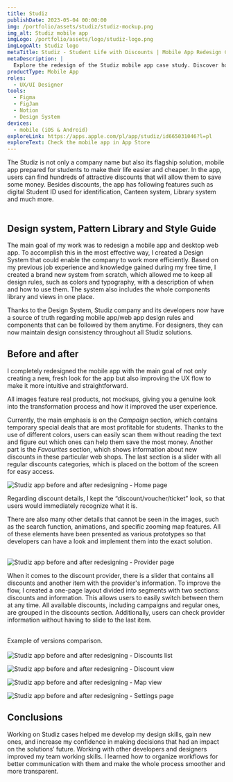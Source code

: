 ```yaml
---
title: Studiz
publishDate: 2023-05-04 00:00:00
img: /portfolio/assets/studiz/studiz-mockup.png
img_alt: Studiz mobile app
imgLogo: /portfolio/assets/logo/studiz-logo.png
imgLogoAlt: Studiz logo
metaTitle: Studiz - Student Life with Discounts | Mobile App Redesign Case Study
metaDescription: |
  Explore the redesign of the Studiz mobile app case study. Discover how I enhanced the user experience, created a design system, and improved the flow for students. Gain insights into the development process and design decisions for a smarter and more rewarding student experience.
productType: Mobile App
roles:
  - UX/UI Designer
tools:
  - Figma
  - FigJam
  - Notion
  - Design System
devices:
  - mobile (iOS & Android)
exploreLink: https://apps.apple.com/pl/app/studiz/id665031046?l=pl
exploreText: Check the mobile app in App Store
---
```


The Studiz is not only a company name but also its flagship solution, mobile app prepared for students to make their life easier and cheaper. In the app, users can find hundreds of attractive discounts that will allow them to save some money. Besides discounts, the app has following features such as digital Student ID used for identification, Canteen system, Library system and much more.<br><br>

## Design system, Pattern Library and Style Guide

The main goal of my work was to redesign a mobile app and desktop web app. To accomplish this in the most effective way, I created a Design System that could enable the company to work more efficiently. Based on my previous job experience and knowledge gained during my free time, I created a brand new system from scratch, which allowed me to keep all design rules, such as colors and typography, with a description of when and how to use them. The system also includes the whole components library and views in one place.

Thanks to the Design System, Studiz company and its developers now have a source of truth regarding mobile app/web app design rules and components that can be followed by them anytime. For designers, they can now maintain design consistency throughout all Studiz solutions.

## Before and after

I completely redesigned the mobile app with the main goal of not only creating a new, fresh look for the app but also improving the UX flow to make it more intuitive and straightforward.

<div class="py-2 px-4 mt-4 rounded-md bg-blue-100">
  <p>All images feature real products, not mockups, giving you a genuine look into the transformation process and how it improved the user experience.</p>
</div>

Currently, the main emphasis is on the *Campaign* section, which contains temporary special deals that are most profitable for students. Thanks to the use of different colors, users can easily scan them without reading the text and figure out which ones can help them save the most money. Another part is the *Favourites* section, which shows information about new discounts in these particular web shops. The last section is a slider with all regular discounts categories, which is placed on the bottom of the screen for easy access.

![Studiz app before and after redesigning - Home page](/portfolio/assets/studiz/studiz-discount-page.jpg)

Regarding discount details, I kept the “discount/voucher/ticket” look, so that users would immediately recognize what it is.

There are also many other details that cannot be seen in the images, such as the search function, animations, and specific zooming map features. All of these elements have been presented as various prototypes so that developers can have a look and implement them into the exact solution.<br><br>

![Studiz app before and after redesigning - Provider page](/portfolio/assets/studiz/studiz-provider.jpg)
               
When it comes to the discount provider, there is a slider that contains all discounts and another item with the provider's information. To improve the flow, I created a one-page layout divided into segments with two sections: discounts and information. This allows users to easily switch between them at any time. All available discounts, including campaigns and regular ones, are grouped in the discounts section. Additionally, users can check provider information without having to slide to the last item.<br><br>

Example of versions comparison.<br><br>
![Studiz app before and after redesigning - Discounts list](/portfolio/assets/studiz/studiz-discounts-list.jpg)

![Studiz app before and after redesigning - Discount view](/portfolio/assets/studiz/studiz-discounts.jpg)

![Studiz app before and after redesigning - Map view](/portfolio/assets/studiz/studiz-map.jpg)

![Studiz app before and after redesigning - Settings page](/portfolio/assets/studiz/studiz-settings.jpg)

## Conclusions

Working on Studiz cases helped me develop my design skills, gain new ones, and increase my confidence in making decisions that had an impact on the solutions’ future. Working with other developers and designers improved my team working skills. I learned how to organize workflows for better communication with them and make the whole process smoother and more transparent.
